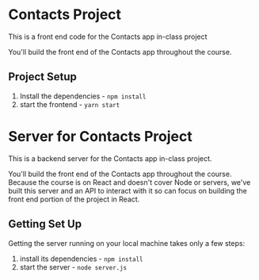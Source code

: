 # Contacts Project

This is a front end code for the Contacts app in-class project

You'll build the front end of the Contacts app throughout the course.

## Project Setup

1. Install the dependencies - `npm install`
2. start the frontend - `yarn start`


# Server for Contacts Project

This is a backend server for the Contacts app in-class project. 

You'll build the front end of the Contacts app throughout the course. Because the course is on React and doesn't cover Node or servers, we've built this server and an API to interact with it so can focus on building the front end portion of the project in React.

## Getting Set Up

Getting the server running on your local machine takes only a few steps:

1. install its dependencies - `npm install`
2. start the server - `node server.js`




